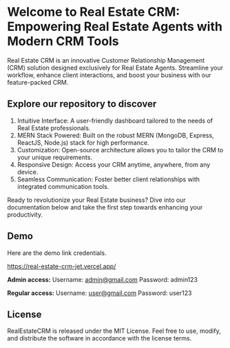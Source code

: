 # Welcome to Real Estate CRM: Empowering Real Estate Agents with Modern CRM Tools

Real Estate CRM is an innovative Customer Relationship Management (CRM) solution designed exclusively for Real Estate Agents. Streamline your workflow, enhance client interactions, and boost your business with our feature-packed CRM.

## **Explore our repository to discover**

1. Intuitive Interface: A user-friendly dashboard tailored to the needs of Real Estate professionals.
2. MERN Stack Powered: Built on the robust MERN (MongoDB, Express, ReactJS, Node.js) stack for high performance.
3. Customization: Open-source architecture allows you to tailor the CRM to your unique requirements.
4. Responsive Design: Access your CRM anytime, anywhere, from any device.
5. Seamless Communication: Foster better client relationships with integrated communication tools.

Ready to revolutionize your Real Estate business? Dive into our documentation below and take the first step towards enhancing your productivity.

## **Demo**

Here are the demo link credentials.

https://real-estate-crm-jet.vercel.app/

**Admin access:**
Username: admin@gmail.com
Password: admin123

**Regular access:**
Username: user@gmail.com
Password: user123


## **License**

RealEstateCRM is released under the MIT License. Feel free to use, modify, and distribute the software in accordance with the license terms.

